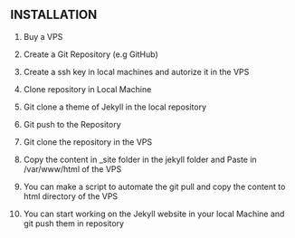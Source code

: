 ## INSTALLATION

1. Buy a VPS 

2. Create a Git Repository (e.g GitHub)

3. Create a ssh key in local machines and autorize it in the VPS

4. Clone repository in Local Machine 

5. Git clone a theme of Jekyll in the local repository

6. Git push to the Repository

6. Git clone the repository in the VPS

7. Copy the content in _site folder in the jekyll folder and Paste in /var/www/html of the VPS

8. You can make a script to automate the git pull and copy the content to html directory of the VPS

9. You can start working on the Jekyll website in your local Machine and git push them in repository



